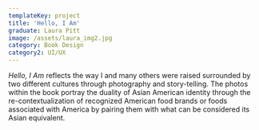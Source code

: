 ```yaml
---
templateKey: project
title: 'Hello, I Am'
graduate: Laura Pitt
image: /assets/laura_img2.jpg
category: Book Design
category2: UI/UX
---
```

_Hello, I Am_ reflects the way I and many others were raised surrounded by two different cultures through photography and story-telling. The photos within the book portray the duality of Asian American identity through the re-contextualization of recognized American food brands or foods associated with America by pairing them with what can be considered its Asian equivalent.
